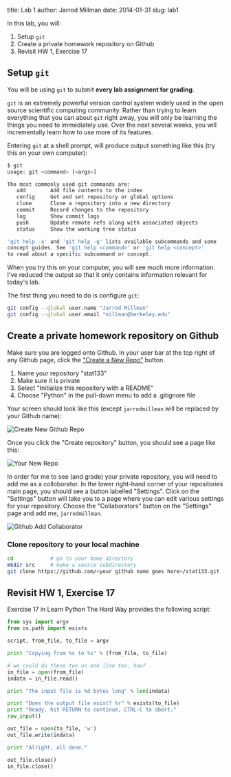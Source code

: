 title: Lab 1 
author: Jarrod Millman
date: 2014-01-31
slug: lab1

In this lab, you will:

1. Setup ``git``
2. Create a private homework repository on Github
3. Revisit HW 1, Exercise 17

## Setup ``git``

You will be using ``git`` to submit **every lab assignment for grading**.

``git`` is an extremely powerful version control system widely used in the
open source scientific computing community.  Rather than trying to learn
everything that you can about ``git`` right away, you will only be learning
the things you need to immediately use.  Over the next several weeks, you
will incrementally learn how to use more of its features.

Entering ``git`` at a shell prompt, will produce output something like
this (try this on your own computer):

```bash
$ git
usage: git <command> [<args>]

The most commonly used git commands are:
   add        Add file contents to the index
   config     Get and set repository or global options
   clone      Clone a repository into a new directory   
   commit     Record changes to the repository
   log        Show commit logs
   push       Update remote refs along with associated objects
   status     Show the working tree status

'git help -a' and 'git help -g' lists available subcommands and some
concept guides. See 'git help <command>' or 'git help <concept>'
to read about a specific subcommand or concept.
```

When you try this on your computer, you will see much more information.
I've reduced the output so that it only contains information relevant
for today's lab.

The first thing you need to do is configure ``git``:

```bash
git config --global user.name "Jarrod Millman"
git config --global user.email "millman@berkeley.edu"
```

## Create a private homework repository on Github

Make sure you are logged onto Github.  In your user bar at the top right
of any Github page, click the ["Create a New Repo"](https://github.com/new)
button.

1. Name your repository "stat133"
2. Make sure it is private
3. Select "Initialize this repository with a README"
4. Choose "Python" in the pull-down menu to add a .gitignore file

Your screen should look like this (except ``jarrodmillman`` will
be replaced by your Github name):

![Create New Github Repo]({filename}/images/github_new_repo.png)

Once you click the "Create repository" button, you should see a
page like this:

![Your New Repo]({filename}/images/github_s133_repo.png)

In order for me to see (and grade) your private repository, you will
need to add me as a colloborator.  In the lower right-hand corner of
your repositories main page, you should see a button labelled
"Settings".  Click on the "Settings" button will take you to
a page where you can edit various settings for your repository.
Choose the "Collaborators" button on the "Settings" page and
add me, ``jarrodmillman``.

![Github Add Collaborator]({filename}/images/github_add_collab.png)

### Clone repository to your local machine

```bash
cd            # go to your home directory
mkdir src     # make a source subdirectory 
git clone https://github.com/<your github name goes here>/stat133.git
```

## Revisit HW 1, Exercise 17

Exercise 17 in Learn Python The Hard Way provides the
following script:

```python
from sys import argv
from os.path import exists

script, from_file, to_file = argv

print "Copying from %s to %s" % (from_file, to_file)

# we could do these two on one line too, how?
in_file = open(from_file)
indata = in_file.read()

print "The input file is %d bytes long" % len(indata)

print "Does the output file exist? %r" % exists(to_file)
print "Ready, hit RETURN to continue, CTRL-C to abort."
raw_input()

out_file = open(to_file, 'w')
out_file.write(indata)

print "Alright, all done."

out_file.close()
in_file.close() 
```

